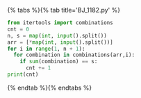 {% tabs %}{% tab title='BJ_1182.py' %}

```py
from itertools import combinations
cnt = 0
n, s = map(int, input().split())
arr = [*map(int, input().split())]
for i in range(1, n + 1):
  for combination in combinations(arr,i):
    if sum(combination) == s:
      cnt += 1
print(cnt)
```

{% endtab %}{% endtabs %}
